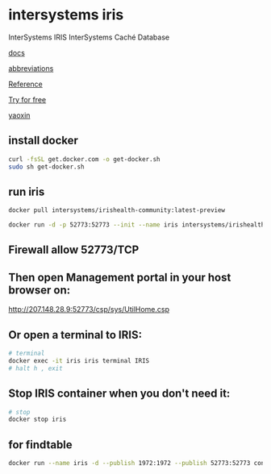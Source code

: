 # intersystems iris
InterSystems IRIS
InterSystems Caché Database

[docs](https://docs.intersystems.com/)

[abbreviations](https://docs.intersystems.com/iris20233/csp/docbook/Doc.View.cls?KEY=RCOS_abbreviations)

[Reference](https://docs.intersystems.com/irislatest/csp/docbook/DocBook.UI.Page.cls?KEY=RCOS)

[Try for free](https://www.intersystems.com/try-intersystems-iris-for-free/)

[yaoxin](https://yaoxin.blog.csdn.net/)

## install docker
```sh
curl -fsSL get.docker.com -o get-docker.sh
sudo sh get-docker.sh
```

## run iris
```sh
docker pull intersystems/irishealth-community:latest-preview

docker run -d -p 52773:52773 --init --name iris intersystems/irishealth-community:latest-preview
```
## Firewall allow 52773/TCP

## Then open Management portal in your host browser on:

http://207.148.28.9:52773/csp/sys/UtilHome.csp

## Or open a terminal to IRIS:
```sh
# terminal
docker exec -it iris iris terminal IRIS
# halt h , exit
```

## Stop IRIS container when you don't need it:
```sh
# stop
docker stop iris
```

## for findtable
```sh
docker run --name iris -d --publish 1972:1972 --publish 52773:52773 containers.intersystems.com/intersystems/iris-community:2022.1.0.209.0 --check-caps false
```